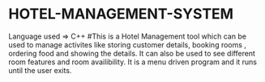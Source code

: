 # HOTEL-MANAGEMENT-SYSTEM
Language used => C++
#This is a Hotel Management tool which can be used to manage activites like storing customer details, booking rooms , ordering food and showing the details. It can also be used to see different room features and room availibility. It is a menu driven program and it runs until the user exits. 
